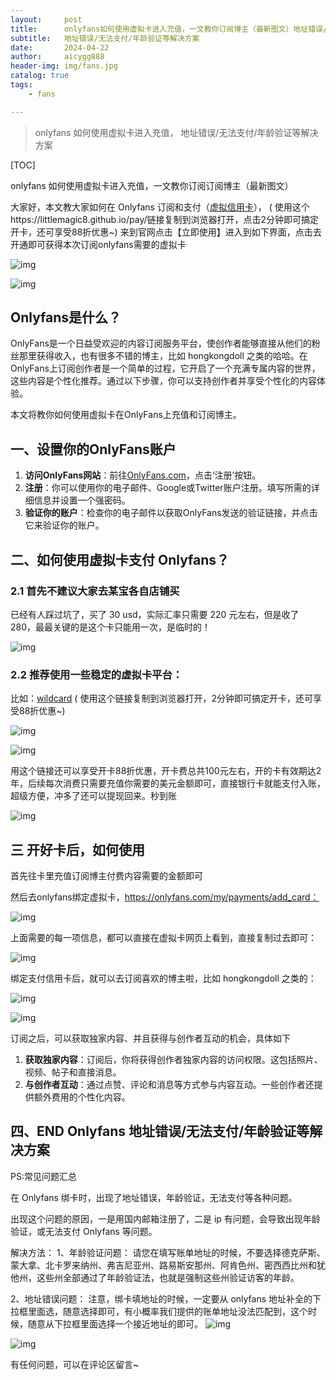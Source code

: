 ```yaml
---
layout:     post
title:      onlyfans如何使用虚拟卡进入充值，一文教你订阅博主（最新图文）地址错误/无法支付/年龄验证解决方案
subtitle:   地址错误/无法支付/年龄验证等解决方案
date:       2024-04-22
author:     aicygg888
header-img: img/fans.jpg
catalog: true
tags:
    - fans

---
```


> onlyfans 如何使用虚拟卡进入充值， 地址错误/无法支付/年龄验证等解决方案

[TOC]

onlyfans 如何使用虚拟卡进入充值，一文教你订阅订阅博主（最新图文）

大家好，本文教大家如何在 Onlyfans 订阅和支付（[虚拟信用卡](https://littlemagic8.github.io/pay/)）， ( 使用这个https://littlemagic8.github.io/pay/链接复制到浏览器打开，点击2分钟即可搞定开卡，还可享受88折优惠~)
 来到官网点击【立即使用】进入到如下界面，点击去开通即可获得本次订阅onlyfans需要的虚拟卡

![img](https://picx.zhimg.com/80/v2-cfb5ffbe78e9c3bafb3b894504887010_720w.png)

![img](https://pic1.zhimg.com/80/v2-1935e1480f3a0dd33b754f4505f44e70_720w.png)

## Onlyfans是什么？

OnlyFans是一个日益受欢迎的内容订阅服务平台，使创作者能够直接从他们的粉丝那里获得收入，也有很多不错的博主，比如 hongkongdoll 之类的哈哈。在OnlyFans上订阅创作者是一个简单的过程，它开启了一个充满专属内容的世界，这些内容是个性化推荐。通过以下步骤，你可以支持创作者并享受个性化的内容体验。

本文将教你如何使用虚拟卡在OnlyFans上充值和订阅博主。

## 一、设置你的OnlyFans账户

1. **访问OnlyFans网站**：前往[OnlyFans.com](https://onlyfans.com/)，点击‘注册’按钮。
2. **注册**：你可以使用你的电子邮件、Google或Twitter账户注册。填写所需的详细信息并设置一个强密码。
3. **验证你的账户**：检查你的电子邮件以获取OnlyFans发送的验证链接，并点击它来验证你的账户。

## 二、如何使用虚拟卡支付 Onlyfans？

### 2.1 首先不建议大家去某宝各自店铺买

已经有人踩过坑了，买了 30 usd，实际汇率只需要 220 元左右，但是收了 280，最最关键的是这个卡只能用一次，是临时的！

![img](https://pic1.zhimg.com/80/v2-925ec2e490e4fecc3a43f9e30855adaf_720w.png)

### 2.2 推荐使用一些稳定的虚拟卡平台：

比如：[wildcard](https://littlemagic8.github.io/pay/) ( 使用这个链接复制到浏览器打开，2分钟即可搞定开卡，还可享受88折优惠~)

![img](https://pica.zhimg.com/80/v2-84f0ac67f989e1598e687638067c87e4_720w.png)

![img](https://picx.zhimg.com/80/v2-8eda9f6e35ee0531469f9a47de6129cb_720w.png)

用这个链接还可以享受开卡88折优惠，开卡费总共100元左右，开的卡有效期达2年，后续每次消费只需要充值你需要的美元金额即可，直接银行卡就能支付入账，超级方便，冲多了还可以提现回来。秒到账

![img](https://picx.zhimg.com/80/v2-e3c31e5222958f4070cf866335035ebb_720w.png)

## 三 开好卡后，如何使用

首先往卡里充值订阅博主付费内容需要的金额即可

然后去onlyfans绑定虚拟卡，https://onlyfans.com/my/payments/add_card：

![img](https://pic1.zhimg.com/80/v2-ace49c13eb391600f4f3493b22ada407_720w.png)

上面需要的每一项信息，都可以直接在虚拟卡网页上看到，直接复制过去即可：

![img](https://pic1.zhimg.com/80/v2-dac3ab8c2a64618425da2428ba8d0c63_720w.png)

绑定支付信用卡后，就可以去订阅喜欢的博主啦，比如 hongkongdoll 之类的：

![img](https://pica.zhimg.com/80/v2-0dce956e7efe5b5b6544d0dc53b52c00_720w.png)

![img](https://pic1.zhimg.com/80/v2-7a7cdd08ec8465079558910fe38b917a_720w.png)

订阅之后，可以获取独家内容、并且获得与创作者互动的机会，具体如下

1. **获取独家内容**：订阅后，你将获得创作者独家内容的访问权限。这包括照片、视频、帖子和直接消息。
2. **与创作者互动**：通过点赞、评论和消息等方式参与内容互动。一些创作者还提供额外费用的个性化内容。


## 四、END Onlyfans 地址错误/无法支付/年龄验证等解决方案

PS:常见问题汇总

在 Onlyfans 绑卡时，出现了地址错误，年龄验证，无法支付等各种问题。

出现这个问题的原因，一是用国内邮箱注册了，二是 ip 有问题，会导致出现年龄验证，或无法支付 Onlyfans 等问题。

解决方法：
1、年龄验证问题：
请您在填写账单地址的时候，不要选择德克萨斯、蒙大拿、北卡罗来纳州、弗吉尼亚州、路易斯安那州、阿肯色州、密西西比州和犹他州，这些州全部通过了年龄验证法，也就是强制这些州验证访客的年龄。

2、地址错误问题：
注意，绑卡填地址的时候，一定要从 onlyfans 地址补全的下拉框里面选，随意选择即可，有小概率我们提供的账单地址没法匹配到，这个时候，随意从下拉框里面选择一个接近地址的即可。
![img](https://picx.zhimg.com/80/v2-0d11f004f57e81d18d229c17b34a63e3_720w.png)

![img](https://downloads.intercomcdn.com/i/o/909022822/ecd9c74c397b27ee41c81931/image.png)

有任何问题，可以在评论区留言~

